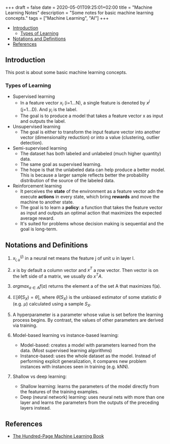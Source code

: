 +++
draft = false
date = 2020-05-01T09:25:01+02:00
title = "Machine Learning Notes"
description = "Some notes for basic machine learning concepts."
tags = ["Machine Learning", "AI"]
+++

* [Introduction](#introduction)
  * [Types of Learning](#types-of-learning)
* [Notations and Definitions](#notations-and-definitions)
* [References](#references)

## Introduction

This post is about some basic machine learning concepts.

### Types of Learning

* Supervised learning
  * In a feature vector $x_i$ (i=1...N), a single feature is denoted by $x^j$ (j=1...D). And $y_i$ is the label.
  * The goal is to produce a model that takes a feature vector x as input and outputs the label.
* Unsupervised learning
  * The goal is either to transform the input feature vector into another vector (dimensionality reduction) or into a value (clustering, outlier detection).
* Semi-supervised learning
  * The dataset has both labeled and unlabeled (much higher quantity) data.
  * The same goal as supervised learning.
  * The hope is that the unlabeled data can help produce a better model. This is because a larger sample reflects better the probability distribution of the source of the labeled data.
* Reinforcement learning
  * It perceives the **state** of the environment as a feature vector adn the execute **actions** in every state, which bring **rewards** and move the machine to another state.
  * The goal is to learn a **policy**: a function that takes the feature vector as input and outputs an optimal action that maximizes the expected average reward.
  * It's suited for problems whose decision making is sequential and the goal is long-term.

## Notations and Definitions

1. $x_{l,u}^{(j)}$ in a neural net means the feature j of unit u in layer l.

2. $x$ is by default a column vector and $x^T$ a row vector. Then vector is on the left side of a matrix, we usually do $x^TA$.

3. $arg max_{a \in A}f(a)$ returns the element a of the set A that maximizes f(a).

4. $\mathbb{E}[\hat\theta(S_X) = \theta]$, where $\hat\theta(S_X)$ is the unbiased estimator of some statistic $\theta$ (e.g. $\mu$) calculated using a sample $S_X$.

5. A hyperparameter is a parameter whose value is set before the learning process begins. By contrast, the values of other parameters are derived via training.

6. Model-based learning vs instance-based learning:
    * Model-based: creates a model with parameters learned from the data. (Most supervised learning algorithms)
    * Instance-based: uses the whole dataset as the model. Instead of performing explicit generalization, it compares new problem instances with instances seen in training (e.g. kNN).

7. Shallow vs deep learning:
    * Shallow learning: learns the parameters of the model directly from the features of the training examples.
    * Deep (neural network) learning: uses neural nets with more than one layer and learns the parameters from the outputs of the preceding layers instead.

## References

* [The Hundred-Page Machine Learning Book](https://www.goodreads.com/book/show/43190851-the-hundred-page-machine-learning-book)
